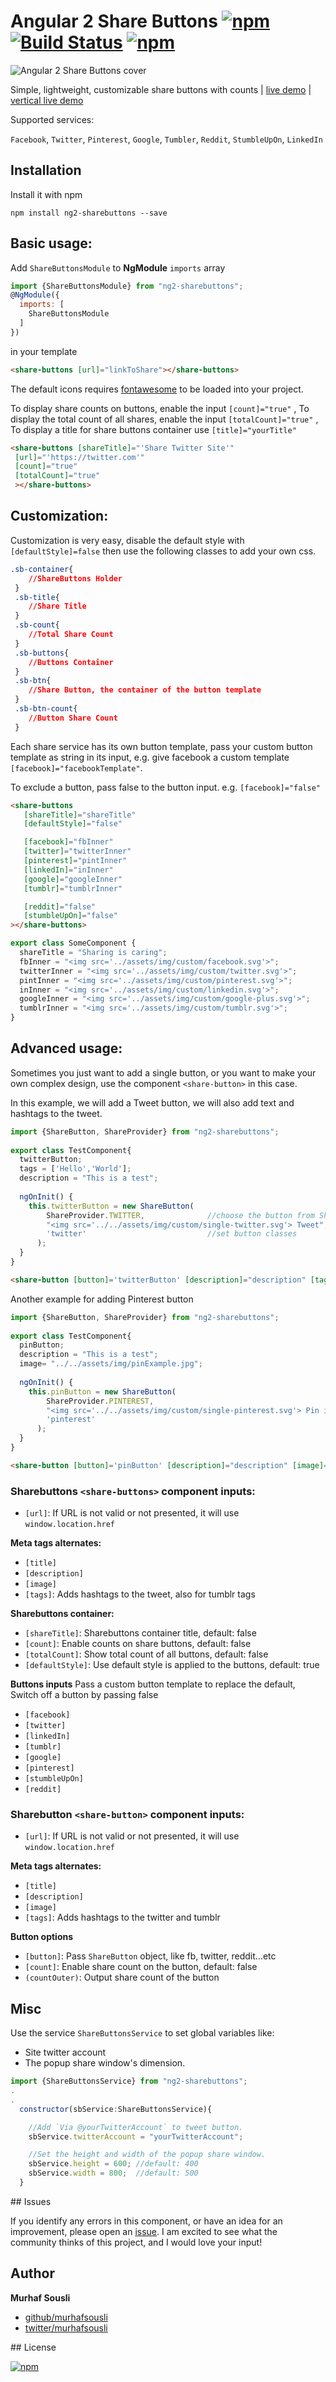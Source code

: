 # Angular 2 Share Buttons [![npm](https://img.shields.io/npm/v/ng2-sharebuttons.svg?maxAge=2592000?style=plastic)](https://www.npmjs.com/package/ng2-sharebuttons) [![Build Status](https://travis-ci.org/MurhafSousli/ng2-sharebuttons.svg?branch=master)](https://travis-ci.org/MurhafSousli/ng2-sharebuttons) [![npm](https://img.shields.io/npm/dt/ng2-sharebuttons.svg?maxAge=2592000?style=plastic)](https://www.npmjs.com/package/ng2-sharebuttons)

![Angular 2 Share Buttons cover](/assets/cover.PNG?raw=true "Optional Title")

Simple, lightweight, customizable share buttons with counts | [live demo](https://murhafsousli.github.io/ng2-sharebuttons/) | [vertical live demo](https://murhafsousli.github.io/memory/)

Supported services:

`Facebook`, `Twitter`, `Pinterest`, `Google`, `Tumbler`, `Reddit`, `StumbleUpOn`, `LinkedIn`

## Installation

Install it with npm

`npm install ng2-sharebuttons --save`

## Basic usage:

Add `ShareButtonsModule` to **NgModule** `imports` array

```javascript
import {ShareButtonsModule} from "ng2-sharebuttons";
@NgModule({
  imports: [
    ShareButtonsModule
  ]
})
```

in your template

```html
<share-buttons [url]="linkToShare"></share-buttons>
```

The default icons requires [fontawesome](http://fontawesome.io/) to be loaded into your project.

To display share counts on buttons, enable the input `[count]="true"` , To display the total count of all shares, enable the input `[totalCount]="true"` , To display a title for share buttons container use `[title]="yourTitle"`

```html
<share-buttons [shareTitle]="'Share Twitter Site'"
 [url]="'https://twitter.com'"
 [count]="true"
 [totalCount]="true"
 ></share-buttons>
```

## Customization:

Customization is very easy, disable the default style with `[defaultStyle]=false` then use the following classes to add your own css.

```css
.sb-container{
    //ShareButtons Holder
 }
 .sb-title{
    //Share Title
 }
 .sb-count{
    //Total Share Count
 }
 .sb-buttons{
    //Buttons Container
 }
 .sb-btn{
    //Share Button, the container of the button template 
 }
 .sb-btn-count{
    //Button Share Count
 }
```
Each share service has its own button template, pass your custom button template as string in its input, e.g. give facebook a custom template `[facebook]="facebookTemplate"`.

To exclude a button, pass false to the button input. e.g. `[facebook]="false"`

```html
<share-buttons
   [shareTitle]="shareTitle"
   [defaultStyle]="false"

   [facebook]="fbInner"
   [twitter]="twitterInner"
   [pinterest]="pintInner"
   [linkedIn]="inInner"
   [google]="googleInner"
   [tumblr]="tumblrInner"

   [reddit]="false"
   [stumbleUpOn]="false"
></share-buttons>
```
```javascript
export class SomeComponent {
  shareTitle = "Sharing is caring";
  fbInner = "<img src='../assets/img/custom/facebook.svg'>";
  twitterInner = "<img src='../assets/img/custom/twitter.svg'>";
  pintInner = "<img src='../assets/img/custom/pinterest.svg'>";
  inInner = "<img src='../assets/img/custom/linkedin.svg'>";
  googleInner = "<img src='../assets/img/custom/google-plus.svg'>";
  tumblrInner = "<img src='../assets/img/custom/tumblr.svg'>";
}
```

## Advanced usage:

Sometimes you just want to add a single button, or you want to make your own complex design, use the component `<share-button>` in this case.

In this example, we will add a Tweet button, we will also add text and hashtags to the tweet.

```javascript
import {ShareButton, ShareProvider} from "ng2-sharebuttons";
  
export class TestComponent{
  twitterButton;
  tags = ['Hello','World'];
  description = "This is a test";
  
  ngOnInit() {
    this.twitterButton = new ShareButton(
        ShareProvider.TWITTER,              //choose the button from ShareProvider
        "<img src='../../assets/img/custom/single-twitter.svg'> Tweet",    //set button template
        'twitter'                           //set button classes
      );
  }
}
```
```html
<share-button [button]='twitterButton' [description]="description" [tags]="tags"></share-button>
```

Another example for adding Pinterest button

```javascript
import {ShareButton, ShareProvider} from "ng2-sharebuttons";
  
export class TestComponent{
  pinButton;
  description = "This is a test";
  image= "../../assets/img/pinExample.jpg";
  
  ngOnInit() {
    this.pinButton = new ShareButton(
        ShareProvider.PINTEREST,
        "<img src='../../assets/img/custom/single-pinterest.svg'> Pin it",
        'pinterest'
      );
  }
}
```

```html
<share-button [button]='pinButton' [description]="description" [image]="image"></share-button>
```

### Sharebuttons  `<share-buttons>` component inputs:

   - `[url]`: If URL is not valid or not presented, it will use `window.location.href`

  **Meta tags alternates:**

   - `[title]` 
   - `[description]`
   - `[image]`
   - `[tags]`: Adds hashtags to the tweet, also for tumblr tags

  **Sharebuttons container:**

   - `[shareTitle]`: Sharebuttons container title, default: false
   - `[count]`: Enable counts on share buttons, default: false
   - `[totalCount]`: Show total count of all buttons, default: false
   - `[defaultStyle]`: Use default style is applied to the buttons, default: true

  **Buttons inputs**
    Pass a custom button template to replace the default, Switch off a button by passing false
   - `[facebook]` 
   - `[twitter]`
   - `[linkedIn]`
   - `[tumblr]`
   - `[google]`
   - `[pinterest]`
   - `[stumbleUpOn]`
   - `[reddit]`

### Sharebutton `<share-button>` component inputs:

  - `[url]`: If URL is not valid or not presented, it will use `window.location.href`

  **Meta tags alternates:**

  - `[title]` 
  - `[description]`
  - `[image]`
  - `[tags]`: Adds hashtags to the twitter and tumblr

  **Button options**
  - `[button]`: Pass `ShareButton` object, like fb, twitter, reddit...etc
  - `[count]`: Enable share count on the button, default: false
  - `(countOuter)`: Output share count of the button
      

## Misc

Use the service `ShareButtonsService` to set global variables like:

 - Site twitter account
 - The popup share window's dimension.

```javascript
import {ShareButtonsService} from "ng2-sharebuttons";
.
.
  constructor(sbService:ShareButtonsService){

    //Add `Via @yourTwitterAccount` to tweet button. 
    sbService.twitterAccount = "yourTwitterAccount";

    //Set the height and width of the popup share window.
    sbService.height = 600; //default: 400
    sbService.width = 800;  //default: 500
  }
```

<a name="issues"/>
## Issues


If you identify any errors in this component, or have an idea for an improvement, please open an [issue](https://github.com/MurhafSousli/ng2-sharebuttons/issues). I am excited to see what the community thinks of this project, and I would love your input!

## Author

 **Murhaf Sousli**

 - [github/murhafsousli](https://github.com/MurhafSousli)
 - [twitter/murhafsousli](https://twitter.com/MurhafSousli)

<a name="license"/>
## License

[![npm](https://img.shields.io/npm/l/express.svg?maxAge=2592000)](/LICENSE)
